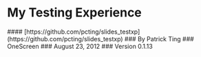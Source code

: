 # __My Testing Experience__

<div class="footer" markdown="1">
#### [https://github.com/pcting/slides_testxp](https://github.com/pcting/slides_testxp)
### By Patrick Ting
### OneScreen
### August 23, 2012
### Version 0.1.13
</div>
